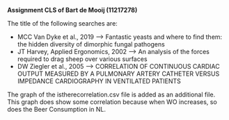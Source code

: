 **Assignment CLS of Bart de Mooij (11217278)**

The title of the following searches are:
* MCC Van Dyke et al., 2019 --> Fantastic yeasts and where to find them: the hidden diversity of dimorphic fungal pathogens
* JT Harvey, Applied Ergonomics, 2002 --> An analysis of the forces required to drag sheep over various surfaces
* DW Ziegler et al., 2005 --> CORRELATION OF CONTINUOUS CARDIAC OUTPUT MEASURED BY A PULMONARY ARTERY CATHETER VERSUS IMPEDANCE CARDIOGRAPHY IN VENTILATED PATIENTS

The graph of the istherecorrelation.csv file is added as an additional file.
This graph does show some correlation because when WO increases, so does the Beer Consumption in NL.
